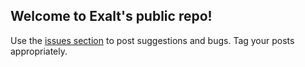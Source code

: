 ## Welcome to Exalt's public repo!
Use the [issues section](https://github.com/Ovikx/exalt-public/issues) to post suggestions and bugs. Tag your posts appropriately.